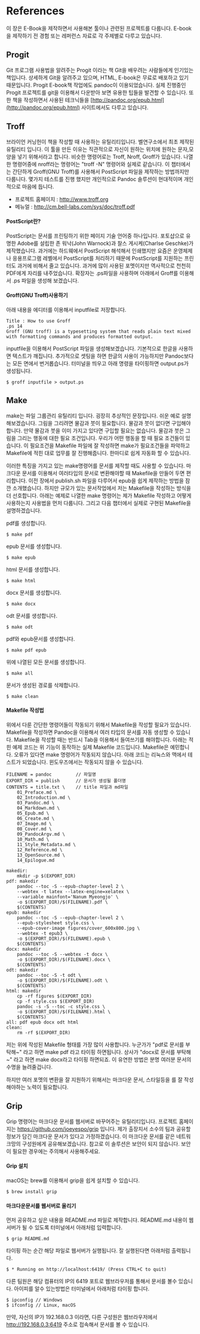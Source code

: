 
# References
이 장은 E-Book을 제작하면서 사용해본 툴이나 관련된 프로젝트를 다룹니다.
E-book을 제작하기 전 경험 또는 레퍼런스 자료로 각 주제별로 다루고 있습니다.

## Progit
Git 프로그램 사용법을 알려주는 Progit 이라는 책 Git을 배우려는 사람들에게 인기있는 책입니다.
상세하게 Git을 알려주고 있으며, HTML, E-book은 무료로 배포하고 있기 때문입니다.
Progit E-book책 작업에도 pandoc이 이용되었습니다.
실제 진행중인 Progit 프로젝트를 git을 이용해서 다운받아 보면 유용한 팁들을 발견할 수 있습니다.
또한 책을 작성하면서 사용된 테크닉들을 [http://pandoc.org/epub.html](http://pandoc.org/epub.html) 사이트에서도 다루고 있습니다.

## Troff
브라이언 커닝헌이 책을 작성할 때 사용하는 유틸리티입니다. 벨연구소에서 최초 제작된 유틸리티 입니다.
이 툴을 만든 이유는 직관적으로 자신이 원하는 위치에 원하는 문자,모양을 넣기 위해서라고 합니다.
비슷한 명령어로는 Troff, Nroff, Groff가 있습니다. 나열한 명령어중에 nroff라는 명령어는 "troff -N" 명령어와 실제로 같습니다.
이 챕터에서는 간단하게 Groff(GNU Troff)를 사용해서 PostScript 파일을 제작하는 방법까지만 다룹니다.
몇가지 테스트를 진행 했지만 개인적으로 Pandoc 솔루션이 현대적이며 개인적으로 마음에 듭니다.

- 프로젝트 홈페이지 : http://www.troff.org
- 메뉴얼 : http://cm.bell-labs.com/sys/doc/troff.pdf

#### PostScript란?
PostScript는 문서를 프린팅하기 위한 페이지 기술 언어중 하나입니다.
포토샵으로 유명한 Adobe를 설립한 존 워낙(John Warnock)과 
찰스 게시케(Charlse Geschke)가 제작했습니다.
과거에는 하드웨에서 PostScript 해석해서 인쇄했지만 요즘은 운영체제나 응용프로그램 레벨에서 PostScript를
처리하기 때문에 PostScript를 지원하는 프린터도 과거에 비해서 줄고 있습니다.
과거에 많이 사용된 포멧이지만 역사적으로 천천히 PDF에게 자리를 내주었습니다.
확장자는 .ps파일을 사용하며 아래에서 Groff를 이용해서 .ps 파일을 생성해 보겠습니다.

#### Groff(GNU Troff)사용하기
아래 내용을 에디터를 이용해서 inputfile로 저장합니다.

	Title : How to use Groff
	.ps 14
	Groff (GNU troff) is a typesetting system that reads plain text mixed with formatting commands and produces formatted output.


inputfile을 이용해서 PostScript 파일을 생성해보겠습니다.
기본적으로 한글을 사용하면 텍스트가 깨집니다.
추가적으로 셋팅을 하면 한글의 사용이 가능하지만 Pandoc보다는 모든 면에서 번거롭습니다.
터미널을 띄우고 아래 명령을 타이핑하면 output.ps가 생성됩니다.

	$ groff inputfile > output.ps


## Make
make는 파일 그룹관리 유틸리티 입니다.
굉장히 추상적인 문장입니다.
쉬운 예로 설명해보겠습니다.
그림을 그리려면 물감과 붓이 필요합니다. 물감과 붓이 없다면 구입해야합니다.
만약 물감과 붓을 이미 가지고 있다면 구입할 필요는 없습니다.
물감과 붓은 그림을 그리는 행동에 대한 필요 조건입니다.
우리가 어떤 행동을 할 때 필요 조건들이 있습니다.
이 필요조건을 Makefile 파일에 잘 작성하면
make가 필요조건들을 파악하고 Makefile에 적힌 대로 업무를 잘 진행해줍니다.
한마디로 쉽게 자동화 할 수 있습니다.

이러한 특징을 가지고 있는 make명령어를 문서를 제작할 때도 사용할 수 있습니다.
마크다운 문서를 이용해서 여러타입의 문서로 변환해야할 때 Makefile을 만들어 두면 편리합니다.
이전 장에서 publish.sh 파일을 다루어서 epub을 쉽게 제작하는 방법을 잠깐 소개했습니다.
하지만 규모가 있는 문서작업에서 저는 Makefile을 작성하는 방식을 더 선호합니다.
아래는 예제로 나열한 make 명령어는 제가 Makefile 작성하고 어떻게 사용하는지 사용법을 먼저 다룹니다.
그리고 다음 챕터에서 실제로 구현된 Makefile을 설명하겠습니다.

pdf를 생성합니다.

	$ make pdf

epub 문서를 생성합니다.

	$ make epub

html 문서를 생성합니다.

	$ make html

docx 문서를 생성합니다.

	$ make docx

odt 문서를 생성합니다.

	$ make odt

pdf와 epub문서를 생성합니다.

	$ make pdf epub

위에 나열된 모든 문서를 생성합니다.
	
	$ make all

문서가 생성된 경로를 삭제합니다.
	
	$ make clean

#### Makefile 작성법
위에서 다룬 간단한 명령어들이 작동되기 위해서 Makefile을 작성할 필요가 있습니다.
Makefile을 작성하면 Pandoc을 이용해서 여러 타입의 문서를 자동 생성할 수 있습니다.
Makefile을 작성할 때는 반드시 Tab을 이용해서 들여쓰기를 해야합니다.
아래는 적힌 예제 코드는 위 기능이 동작하는 실제 Makefile 코드입니다.
Makefile은 예민합니다. 오류가 있다면 make 명령어가 작동되지 않습니다.
아래 코드는 리눅스와 맥에서 테스트가 되었습니다. 윈도우즈에서는 작동되지 않을 수 있습니다.

	FILENAME = pandoc         // 파일명
	EXPORT_DIR = publish      // 문서가 생성될 폴더명
	CONTENTS = title.txt \    // title 파일과 md파일
		01_Preface.md \
		02_Introduction.md \
		03_Pandoc.md \
		04_Markdown.md \
		05_Epub.md \
		06_Create.md \
		07_Image.md \
		08_Cover.md \
		09_PandocArgv.md \
		10_Math.md \
		11_Style_Metadata.md \
		12_Reference.md \
		13_OpenSource.md \
		14_Epilogue.md

	makedir:
		mkdir -p $(EXPORT_DIR)
	pdf: makedir
		pandoc --toc -S --epub-chapter-level 2 \
		--webtex -t latex --latex-engine=xelatex \
		--variable mainfont='Nanum Myeongjo' \
		-o $(EXPORT_DIR)/$(FILENAME).pdf \
		$(CONTENTS)
	epub: makedir
		pandoc --toc -S --epub-chapter-level 2 \
		--epub-stylesheet style.css \
		--epub-cover-image figures/cover_600x800.jpg \
		--webtex -t epub3 \
		-o $(EXPORT_DIR)/$(FILENAME).epub \
		$(CONTENTS)
	docx: makedir
		pandoc --toc -S --webtex -t docx \
		-o $(EXPORT_DIR)/$(FILENAME).docx \
		$(CONTENTS)
	odt: makedir
		pandoc --toc -S -t odt \
		-o $(EXPORT_DIR)/$(FILENAME).odt \
		$(CONTENTS)
	html: makedir
		cp -rf figures $(EXPORT_DIR)
		cp -f style.css $(EXPORT_DIR)
		pandoc -s -S --toc -c style.css \
		-o $(EXPORT_DIR)/$(FILENAME).html \
		$(CONTENTS)
	all: pdf epub docx odt html
	clean:
		rm -rf $(EXPORT_DIR)

저는 위에 작성된 Makefile 형태를 가장 많이 사용합니다.
누군가가 "pdf로 문서를 부탁해~" 라고 하면 make pdf 라고 타이핑 하면됩니다.
상사가 "docx로 문서를 부탁해~" 라고 하면 make docx라고 타이핑 하면되죠.
이 유연한 방법은 분명 여러분 문서의 수명을 늘려줄겁니다.

하지만 여러 포멧의 변환을 잘 지원하기 위해서는
마크다운 문서, 스타일등을 를 잘 작성해야하는 노력이 필요합니다.

## Grip
Grip 명령어는 마크다운 문서를 웹서버로 바꾸어주는 유틸리티입니다.
프로젝트 홈페이지는 https://github.com/joeyespo/grip 입니다.
제가 출장지서 소수의 팀과 공유할 정보가 담긴 마크다운 문서가 있다고 가정하겠습니다.
이 마크다운 문서를 같은 네트워크망의 구성원에게 공유해보겠습니다.
참고로 이 솔루션은 보안이 되지 않습니다. 보안이 필요한 경우에는 주의해서 사용해주세요.

#### Grip 설치
macOS는 brew를 이용해서 grip을 쉽게 설치할 수 있습니다.

	$ brew install grip


#### 마크다운문서를 웹서버로 올리기
먼저 공유하고 싶은 내용을 README.md 파일로 제작합니다.
README.md 내용이 웹서버가 될 수 있도록 터미널에서 아래처럼 입력합니다.

	$ grip README.md

타이핑 하는 순간 해당 파일로 웹서버가 실행됩니다. 잘 실행된다면 아래처럼 출력됩니다.

	$ * Running on http://localhost:6419/ (Press CTRL+C to quit)

다른 팀원은 해당 컴퓨터의 IP의 6419 포트로 웹브라우저를 통해서 문서를 볼수 있습니다.
아이피를 알수 있는방법은 터미널에서 아래처럼 타이핑 합니다.

	$ ipconfig // Windows
	$ ifconfig // Linux, macOS

만약, 자신의 IP가 192.168.0.3 이라면,
다른 구성원은 웹브라우저에서 http://192.168.0.3:6419 주소로 접속해서 문서를 볼 수 있습니다.

